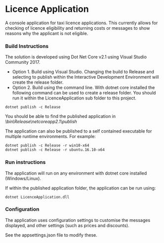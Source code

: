 # Licence Application 

A console application for taxi licence applications. This currently allows for checking of licence eligibility and returning costs or messages to show reasons why the applicant is not eligible.

### Build Instructions

The solution is developed using Dot Net Core v2.1 using Visual Studio Community 2017.

- Option 1. Build using Visual Studio. Changing the build to Release and selecting to publish within the Interactive Development Environment will create the release folder.
- Option 2. Build using the command line. With dotnet core installed the following command can be used to create a release folder. You should run it within the LicenceApplication sub folder to this project.

```
dotnet publish -c Release
```

You should be able to find the published application in *\bin\Release\netcoreapp2.1\publish*

The application can also be published to a self contained executable for multiple runtime environments. For example:

```
dotnet publish -c Release -r win10-x64
dotnet publish -c Release -r ubuntu.16.10-x64
```

### Run instructions

The application will run on any environment with dotnet core installed (Windows/Linux).

If within the published application folder, the application can be run using:

```
dotnet LicenceApplication.dll
```

### Configuration

The application uses configuration settings to customise the messages displayed, and other settings (such as prices and discounts).

See the appsettings.json file to modify these.
